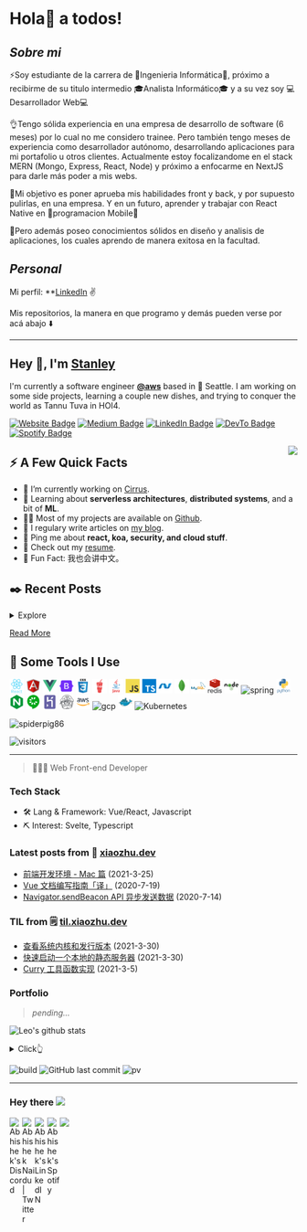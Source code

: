# Hola:wave: a todos!

## _Sobre mi_
:zap:Soy estudiante de la carrera de :star2:Ingenieria Informática:star2:, próximo a recibirme de su titulo intermedio :mortar_board:Analista Informático:mortar_board: y a su vez soy :computer:Desarrollador Web:computer: 

:ok_hand:Tengo sólida experiencia en una empresa de desarrollo de software (6 meses) por lo cual no me considero trainee. Pero también tengo meses de experiencia como desarrollador autónomo, desarrollando aplicaciones para mi portafolio u otros clientes. Actualmente estoy focalizandome en el stack MERN (Mongo, Express, React, Node) y próximo a enfocarme en NextJS para darle más poder a mis webs.

:flags:Mi objetivo es poner aprueba mis habilidades front y back, y por supuesto pulirlas, en una empresa. Y en un futuro, aprender y trabajar con React Native en :iphone:programacion Mobile:iphone:

:muscle:Pero además poseo conocimientos sólidos en diseño y analisis de aplicaciones, los cuales aprendo de manera exitosa en la facultad.

## _Personal_
Mi perfil: **[LinkedIn](https://www.linkedin.com/in/torresmessenzani/) :v:

Mis repositorios, la manera en que programo y demás pueden verse por acá abajo :arrow_down:

---------

<h2>Hey 👋, I'm <a href="https://stanleylim.me/">Stanley</a></h2>
<p>I'm currently a software engineer <strong><a href="https://aws.amazon.com/">@aws</a></strong> based in 🌁 Seattle. I am working on some side projects, learning a couple new dishes, and trying to conquer the world as Tannu Tuva in HOI4.</p>
<p><a href="https://stanleylim.me"><img src="https://img.shields.io/badge/-stanleylim.me-4E69C8?style=flat-square&amp;labelColor=4E69C8&amp;logo=Firefox&amp;link=https://stanleylim.me" alt="Website Badge"></a> <a href="https://medium.com/@serbis"><img src="https://img.shields.io/badge/-@serbis-14c767?style=flat-square&amp;labelColor=14c767&amp;logo=Medium&amp;link=https://medium.com/@serbis" alt="Medium Badge"></a> <a href="https://www.linkedin.com/in/serbis/"><img src="https://img.shields.io/badge/-@serbis-0077B5?style=flat-square&amp;labelColor=0077B5&amp;logo=LinkedIn&amp;link=https://www.linkedin.com/in/serbis/" alt="LinkedIn Badge"></a> <a href="https://dev.to/spiderpig86"><img src="https://img.shields.io/badge/-@spiderpig86-0A0A0A?style=flat-square&amp;labelColor=0A0A0A&amp;logo=dev.to&amp;link=https://dev.to/spiderpig86" alt="DevTo Badge"></a> <a href="https://open.spotify.com/user/1235099575"><img src="https://img.shields.io/badge/-@Stanley%20Lim-1ED760?style=flat-square&amp;labelColor=fff&amp;logo=Spotify&amp;link=https://open.spotify.com/user/1235099575" alt="Spotify Badge"></a></p>
<img align="right" src="https://media1.giphy.com/media/13HgwGsXF0aiGY/giphy.gif" />
<h2>⚡️ A Few Quick Facts</h2>
<ul>
<li>🔭 I’m currently working on <a href="https://github.com/Spiderpig86/Cirrus">Cirrus</a>.</li>
<li>🧐 Learning about <strong>serverless architectures</strong>, <strong>distributed systems</strong>, and a bit of <strong>ML</strong>.</li>
<li>👨‍💻 Most of my projects are available on <a href="https://github.com/Spiderpig86">Github</a>.</li>
<li>📝 I regulary write articles on <a href="https://blog.stanleylim.me">my blog</a>.</li>
<li>💬 Ping me about <strong>react, koa, security, and cloud stuff</strong>.</li>
<li>📙 Check out my <a href="https://www.stanleylim.me/resume/resume.pdf">resume</a>.</li>
<li>🎉 Fun Fact: 我也会讲中文。</li>
</ul>
<h2>✒️ Recent Posts</h2>
<details>
    <summary>Explore</summary>
    <li><a target="_blank" href="https://blog.stanleylim.me/github1s---instantly-browse-projects-on-vscode-in-your-browser">Github1s - Instantly Browse Projects on VSCode in Your Browser ⚡ — February 10, 2021</a></li><li><a target="_blank" href="https://blog.stanleylim.me/extensions-google-chrome's-soft-underbelly-(part-2)">Extensions: Google Chrome's Soft Underbelly (Part 2) — February 07, 2021</a></li><li><a target="_blank" href="https://blog.stanleylim.me/extensions-google-chrome's-soft-underbelly-(part-1)">Extensions: Google Chrome's Soft Underbelly (Part 1) — January 07, 2021</a></li><li><a target="_blank" href="https://blog.stanleylim.me/finally-featured-on-producthunt---lessons-learned">Finally Featured on ProductHunt — Lessons Learned — November 18, 2020</a></li><li><a target="_blank" href="https://blog.stanleylim.me/pitfalls-of-the-singleton-bean">Pitfalls of the Singleton Bean — October 11, 2020</a></li>
</details>
<p><a target="_blank" href="https://blog.stanleylim.me">Read More</a></p>
<h2>🚀 Some Tools I Use</h2>
<p align="left">
<img src="https://raw.githubusercontent.com/devicons/devicon/master/icons/react/react-original-wordmark.svg" alt="react" width="25" height="25" />
<img src="https://raw.githubusercontent.com/devicons/devicon/master/icons/angularjs/angularjs-original.svg" alt="angular-js" width="25" height="25" />
<img src="https://raw.githubusercontent.com/devicons/devicon/master/icons/vuejs/vuejs-original.svg" alt="vue" width="25" height="25" />
<img src="https://raw.githubusercontent.com/devicons/devicon/master/icons/bootstrap/bootstrap-plain.svg" alt="bootstrap" width="25" height="25" />
<img src="https://raw.githubusercontent.com/devicons/devicon/master/icons/css3/css3-original-wordmark.svg" alt="css3" width="25" height="25" />
<img src="https://raw.githubusercontent.com/devicons/devicon/master/icons/gulp/gulp-plain.svg" alt="gulp" width="25" height="25" />
<img src="https://raw.githubusercontent.com/devicons/devicon/master/icons/java/java-original-wordmark.svg" alt="java" width="25" height="25" />
<img src="https://raw.githubusercontent.com/devicons/devicon/master/icons/javascript/javascript-original.svg" alt="javascript" width="25" height="25" />
<img src="https://raw.githubusercontent.com/devicons/devicon/master/icons/typescript/typescript-original.svg" alt="typescript" width="25" height="25" />
<img src="https://raw.githubusercontent.com/devicons/devicon/master/icons/dot-net/dot-net-original.svg" alt=".NET" width="25" height="25" />
<img src="https://raw.githubusercontent.com/devicons/devicon/master/icons/mongodb/mongodb-original.svg" alt="mongodb" width="25" height="25" />
<img src="https://raw.githubusercontent.com/devicons/devicon/master/icons/mysql/mysql-original-wordmark.svg" alt="mysql" width="25" height="25" />
<img src="https://raw.githubusercontent.com/devicons/devicon/master/icons/redis/redis-original-wordmark.svg" alt="redis" width="25" height="25" />
<img src="https://raw.githubusercontent.com/devicons/devicon/master/icons/nodejs/nodejs-original-wordmark.svg" alt="nodejs" width="25" height="25" />
<img src="https://www.vectorlogo.zone/logos/springio/springio-icon.svg" alt="spring" width="25" height="25" />
<img src="https://raw.githubusercontent.com/devicons/devicon/master/icons/python/python-original-wordmark.svg" alt="python" width="25" height="25" />
<img src="https://raw.githubusercontent.com/devicons/devicon/master/icons/nginx/nginx-original.svg" alt="nginx" width="25" height="25" />
<img src="https://raw.githubusercontent.com/devicons/devicon/master/icons/cucumber/cucumber-plain.svg" alt="cucumber" width="25" height="25" />
<img src="https://raw.githubusercontent.com/devicons/devicon/master/icons/heroku/heroku-plain.svg" alt="heroku" width="25" height="25" />
<img src="https://raw.githubusercontent.com/devicons/devicon/master/icons/travis/travis-plain.svg" alt="travis" width="25" height="25" />
<img src="https://raw.githubusercontent.com/github/explore/80688e429a7d4ef2fca1e82350fe8e3517d3494d/topics/aws/aws.png" alt="aws" width="25" height="25" />
<img src="https://www.vectorlogo.zone/logos/google_cloud/google_cloud-icon.svg" alt="gcp" width="25" height="25" />
<img src="https://raw.githubusercontent.com/devicons/devicon/master/icons/docker/docker-original.svg" alt="Docker" width="25" height="25" />
<img src="https://www.vectorlogo.zone/logos/kubernetes/kubernetes-icon.svg" alt="Kubernetes" width="25" height="25" />
</p>
<img src="https://github-readme-stats.vercel.app/api?username=spiderpig86&show_icons=true&count_private=true" alt="spiderpig86" />
<p><img src="https://visitor-badge.glitch.me/badge?page_id=Spiderpig86.Spiderpig86" alt="visitors"></p>

----------------

> 👨🏻‍💻 Web Front-end Developer

### Tech Stack

- 🛠 Lang & Framework: Vue/React, Javascript
- ⛏ Interest: Svelte, Typescript

### Latest posts from 📝 [xiaozhu.dev](https://xiaozhu.dev)

- [前端开发环境 - Mac 篇](https://xiaozhu.dev/post/web-dev-mac-env/) (2021-3-25)
- [Vue 文档编写指南「译」](https://xiaozhu.dev/post/vue-docs-writing-guide/) (2020-7-19)
- [Navigator.sendBeacon API 异步发送数据](https://xiaozhu.dev/post/send-beacon-api/) (2020-7-14)

### TIL from 🗒 [til.xiaozhu.dev](https://til.xiaozhu.dev)

- [查看系统内核和发行版本](https://til.xiaozhu.dev/os/view-macOS) (2021-3-30)
- [快速启动一个本地的静态服务器](https://til.xiaozhu.dev/http/http_server) (2021-3-30)
- [Curry 工具函数实现](https://til.xiaozhu.dev/javascript/curry) (2021-3-5)

### Portfolio

> *pending...*

![Leo's github stats](https://github-readme-stats.vercel.app/api?username=Rodrigo009&show_icons=true&theme=dracula&hide=stars,issues)

<details>
  <summary>Click👆</summary>
  <pre>
  🤷‍♂️
  </pre>
</details>

![build](https://github.com/mopig/mopig/workflows/build/badge.svg)
![GitHub last commit](https://img.shields.io/github/last-commit/mopig/mopig)
![pv](https://pageview.vercel.app/?github_user=mopig)

------

### Hey there <img src="https://media.giphy.com/media/hvRJCLFzcasrR4ia7z/giphy.gif" width="25px">
<a href="https://discord.gg/XTW52Kt">
  <img align="left" alt="Abhishek's Discord" width="22px" src="https://raw.githubusercontent.com/peterthehan/peterthehan/master/assets/discord.svg" />
</a>
<a href="https://twitter.com/abhisheknaiidu">
  <img align="left" alt="Abhishek Naidu | Twitter" width="22px" src="https://raw.githubusercontent.com/peterthehan/peterthehan/master/assets/twitter.svg" />
</a>
<a href="https://www.linkedin.com/in/abhisheknaiidu/">
  <img align="left" alt="Abhishek's LinkedIN" width="22px" src="https://raw.githubusercontent.com/peterthehan/peterthehan/master/assets/linkedin.svg" />
</a>
<a href="https://open.spotify.com/user/e90fe4zsndbm6xoe2t7t8kogf?si=WaLKpwvWTle0btle2qPb6g">
  <img align="left" alt="Abhishek's Spotify" width="22px" src="https://raw.githubusercontent.com/peterthehan/peterthehan/master/assets/spotify.svg" />
</a>

![](https://visitor-badge.glitch.me/badge?page_id=abhisheknaiidu.abhisheknaiidu)

<br />
